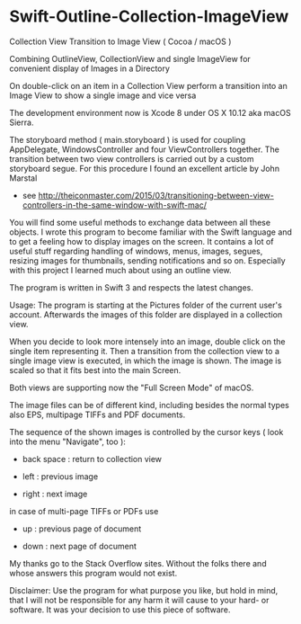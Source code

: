 # Swift-Outline-Collection-ImageView
Collection View Transition to Image View ( Cocoa / macOS )

Combining OutlineView, CollectionView and single ImageView for convenient display of Images in a Directory


On double-click on an item in a Collection View perform a transition into an Image View to show a single image
and vice versa

The development environment now is Xcode 8 under OS X 10.12 aka macOS Sierra.


The storyboard method ( main.storyboard ) is used for coupling AppDelegate, WindowsController and four ViewControllers together. The transition between two view controllers is carried out by a custom storyboard segue. For this procedure I found an excellent article
by John Marstal

- see <http://theiconmaster.com/2015/03/transitioning-between-view-controllers-in-the-same-window-with-swift-mac/>

You will find some useful methods to exchange data between all these objects. I wrote this program to become familiar with the Swift language and to get a feeling how to display images on the screen. It contains a lot of useful stuff regarding handling of windows, menus, images, segues, resizing images for thumbnails, sending notifications and so on. Especially with this project I learned much about using an outline view.

The program is written in Swift 3 and respects the latest changes.


Usage:
The program is starting at the Pictures folder of the current user's account. Afterwards the images of this folder are displayed in a collection view.


When you decide to look more intensely into an image, double click on the single item representing it. Then a transition from the collection view to a single image view is executed, in which the image is shown. The image is scaled so that it fits best into the main Screen.

Both views are supporting now the "Full Screen Mode" of macOS.

The image files can be of different kind, including besides the normal types also EPS, multipage TIFFs and PDF documents.

The sequence of the shown images is controlled by the cursor keys ( look into the menu "Navigate", too ):

- back space : return to collection view

- left : previous image

- right : next image

in case of multi-page TIFFs or PDFs use

- up : previous page of document

- down : next page of document


My thanks go to the Stack Overflow sites. Without the folks there and whose answers this program would not exist.

Disclaimer: Use the program for what purpose you like, but hold in mind, that I will not be responsible for any harm it will cause to your hard- or software. It was your decision to use this piece of software.
